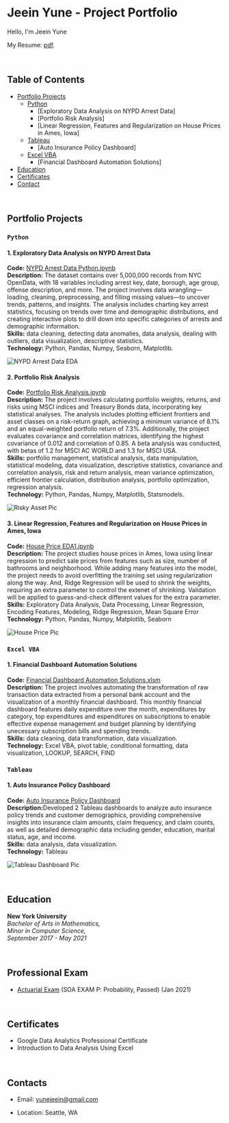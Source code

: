 # Jeein Yune - Project Portfolio
Hello, I'm Jeein Yune

My Resume: [pdf]().

<br>

## Table of Contents
- [Portfolio Projects](https://github.com/jeeinyune/Data_Analysis_Portfolio/blob/main/README.md#portfolio-projects)
  - [Python](https://github.com/jeeinyune/Data_Analysis_Portfolio/blob/main/README.md#Python)
    - [Exploratory Data Analysis on NYPD Arrest Data]
    - [Portfolio Risk Analysis]
    - [Linear Regression, Features and Regularization on House Prices in Ames, Iowa]
  - [Tableau](https://github.com/jeeinyune/Data_Analysis_Portfolio/blob/main/README.md#tableau)
    - [Auto Insurance Policy Dashboard]
  - [Excel VBA](https://github.com/jeeinyune/Data_Analysis_Portfolio/blob/main/README.md#excel-vba)
    - [Financial Dashboard Automation Solutions]
- [Education](https://github.com/jeeinyune/Data_Analysis_Portfolio/blob/main/README.md#education)  
- [Certificates](https://github.com/jeeinyune/Data_Analysis_Portfolio/blob/main/README.md#certificates)
- [Contact](https://github.com/jeeinyune/Data_Analysis_Portfolio/blob/main/README.md#contacts)

<br>

## Portfolio Projects
### `Python`

#### 1. Exploratory Data Analysis on NYPD Arrest Data

  <p style="margin:0;"><strong>Code:</strong> <a href="https://github.com/jeeinyune/Portfolio_Project/blob/main/NYPD_Arrest_Data_Python/NYPD_Arrest_Data_Python.ipynb">NYPD Arrest Data Python.ipynb</a></p>
  <p style="margin:0;"><strong>Description:</strong> The dataset contains over 5,000,000 records from NYC OpenData, with 18 variables including arrest key, date, borough, age group, offense description, and more. The project involves data wrangling—loading, cleaning, preprocessing, and filling missing values—to uncover trends, patterns, and insights. The analysis includes charting key arrest statistics, focusing on trends over time and demographic distributions, and creating interactive plots to drill down into specific categories of arrests and demographic information.</p>
  <p style="margin:0;"><strong>Skills:</strong> data cleaning, detecting data anomalies, data analysis, dealing with outliers, data visualization, descriptive statistics.</p>
  <p style="margin:0;"><strong>Technology:</strong> Python, Pandas, Numpy, Seaborn, Matplotlib.</p>

  ![NYPD Arrest Data EDA](visuals/NYPD_arrest_eda_pic.png)

  

  #### 2. Portfolio Risk Analysis
  <p style="margin:0;"><strong>Code:</strong> <a href="https://github.com/jeeinyune/Portfolio_Project/blob/main/Portfolio_Risk_Analysis/Portfolio%20Risk%20Analysis.ipynb">Portfolio Risk Analysis.ipynb</a></p>
  <p style="margin:0;"><strong>Description:</strong> The project involves calculating portfolio weights, returns, and risks using MSCI indices and Treasury Bonds data, incorporating key statistical analyses. The analysis includes plotting efficient frontiers and asset classes on a risk-return graph, achieving a minimum variance of 8.1% and an equal-weighted portfolio return of 7.3%. Additionally, the project evaluates covariance and correlation matrices, identifying the highest covariance of 0.012 and correlation of 0.85. A beta analysis was conducted, with betas of 1.2 for MSCI AC WORLD and 1.3 for MSCI USA.</p>
  <p style="margin:0;"><strong>Skills:</strong> portfolio management, statistical analysis, data manipulation, statistical modeling, data visualization, descriptive statistics, covariance and correlation analysis, risk and return analysis, mean variance optimization, efficient frontier calculation, distribution analysis, portfolio optimization, regression analysis.</p>
  <p style="margin:0;"><strong>Technology:</strong> Python, Pandas, Numpy, Matplotlib, Statsmodels.</p>

  ![Risky Asset Pic](visuals/risky_asset_pic.png)

  #### 3. Linear Regression, Features and Regularization on House Prices in Ames, Iowa
  <p style="margin:0;"><strong>Code:</strong> <a href="https://github.com/jeeinyune/Portfolio_Project/blob/main/House_Price_Python/House_Price_EDA1.ipynb">House Price EDA1.ipynb</a></p>
  <p style="margin:0;"><strong>Description:</strong> The project studies house prices in Ames, Iowa using linear regression to predict sale prices from features such as size, number of bathrooms and neighborhood. While adding many features into the model, the project needs to avoid overfitting the training set using regularization along the way. And, Ridge Regression will be used to shrink the weights, requiring an extra parameter to control the extenet of shrinking. Validation will be applied to guess-and-check different values for the extra parameter.</p>
  <p style="margin:0;"><strong>Skills:</strong> Exploratory Data Analysis, Data Processing, Linear Regression, Encoding Features, Modeling, Ridge Regression, Mean Square Error </p>
  <p style="margin:0;"><strong>Technology:</strong> Python, Pandas, Numpy, Matplotlib, Seaborn</p>

   ![House Price Pic](visuals/house_price_pic.png)

### `Excel VBA`

#### 1. Financial Dashboard Automation Solutions

  <p style="margin:0;"><strong>Code:</strong> <a href="">Financial Dashboard Automation Solutions.xlsm</a></p>
  <p style="margin:0;"><strong>Description:</strong> The project involves automating the transformation of raw transaction data extracted from a personal bank account and the visualization of a monthly financial dashboard. This monthly financial dashboard features daily expenditure over the month, expenditures by category, top expenditures and expenditures on subscriptions to enable effective expense management and budget planning by identifying unecessary subscription bills and spending trends. </p>
  <p style="margin:0;"><strong>Skills:</strong> data cleaning, data transformation, data visualization.</p>
  <p style="margin:0;"><strong>Technology:</strong> Excel VBA, pivot table, conditional formatting, data visualization, LOOKUP, SEARCH, FIND</p>
  

### `Tableau`
  #### 1. Auto Insurance Policy Dashboard
  <p style="margin:0;"><strong>Code:</strong> <a href="https://public.tableau.com/app/profile/jeein.yune5064/viz/CarInsurancePoliciesDashboard/CarInsuranceDashboard">Auto Insurance Policy Dashboard</a></p>
  <p style="margin:0;"><strong>Description:</strong>Developed 2 Tableau dashboards to analyze auto insurance policy trends and customer demographics, providing comprehensive insights into insurance claim amounts, claim frequency, and claim counts, as well as detailed demographic data including gender, education, marital status, age, and income.</p>
  <p style="margin:0;"><strong>Skills:</strong> data analysis, data visualization.</p>
  <p style="margin:0;"><strong>Technology:</strong> Tableau</p>

![Tableau Dashboard Pic](visuals/insurance_tableau_dashboards_pic.png)

<br>
  
## Education
  **New York University**<br>
  *Bachelor of Arts in Mathematics,* <br>
  *Minor in Computer Science,* <br>
  *September 2017 - May 2021*

<br>
  
## Professional Exam
- [Actuarial Exam](https://github.com/jeeinyune/Portfolio_Project/blob/main/Files/soa%20Exam%20p%20Jan2021.pdf) (SOA EXAM P: Probability, Passed) (Jan 2021) 

<br>

## Certificates
<!-- - [Google Data Analytics Professional Certificate](https://www.coursera.org/account/accomplishments/professional-cert/LRQ498UKBBSJ?utm_source=link&utm_medium=certificate&utm_content=cert_image&utm_campaign=sharing_cta&utm_product=prof) (Sep 2022) (Coursera - Google)
- [Introduction to Data Analysis Using Excel](https://www.coursera.org/account/accomplishments/verify/62LME4DV8CUV) (May 2022) (Coursera - Rice University) -->

- Google Data Analytics Professional Certificate
- Introduction to Data Analysis Using Excel

<br>

## Contacts
- Email: yunejeein@gmail.com
<!-- - LinkedIn: [@tiannaparris](https://www.linkedin.com/in/tianna-parris-9b6823176/) -->
<!-- - Phone: (516)-761-4362 -->
- Location: Seattle, WA
